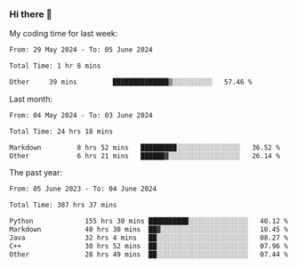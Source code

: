 ### Hi there 👋

My coding time for last week:

<!--START_SECTION:week-->

```txt
From: 29 May 2024 - To: 05 June 2024

Total Time: 1 hr 8 mins

Other     39 mins         ██████████████▒░░░░░░░░░░   57.46 %
```

<!--END_SECTION:week-->

Last month:

<!--START_SECTION:month-->

```txt
From: 04 May 2024 - To: 03 June 2024

Total Time: 24 hrs 18 mins

Markdown         8 hrs 52 mins   █████████░░░░░░░░░░░░░░░░   36.52 %
Other            6 hrs 21 mins   ██████▓░░░░░░░░░░░░░░░░░░   26.14 %
```

<!--END_SECTION:month-->

The past year:

<!--START_SECTION:year-->

```txt
From: 05 June 2023 - To: 04 June 2024

Total Time: 387 hrs 37 mins

Python             155 hrs 30 mins ██████████░░░░░░░░░░░░░░░   40.12 %
Markdown           40 hrs 30 mins  ██▓░░░░░░░░░░░░░░░░░░░░░░   10.45 %
Java               32 hrs 4 mins   ██░░░░░░░░░░░░░░░░░░░░░░░   08.27 %
C++                30 hrs 52 mins  ██░░░░░░░░░░░░░░░░░░░░░░░   07.96 %
Other              28 hrs 49 mins  ██░░░░░░░░░░░░░░░░░░░░░░░   07.44 %
```

<!--END_SECTION:year-->

